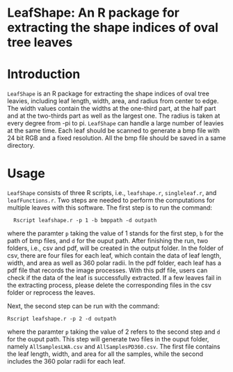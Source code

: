 # LeafShape: An R package for extracting the shape indices of oval tree leaves

# Introduction
`LeafShape` is an R package for extracting the shape indices of oval tree leavies, including leaf length, width, area, and radius from center to edge. The width values contain the widths at the one-third part, at the half part and at the two-thirds part as well as the largest one. The radius is taken at every degree from -pi to pi. `LeafShape` can handle a large number of leavies at the same time. Each leaf should be scanned to generate a bmp file with 24 bit RGB and a fixed resolution. All the bmp file should be saved in a same directory.
# Usage
`LeafShape` consists of three R scripts, i.e., `leafshape.r`, `singleleaf.r`, and `leafFunctions.r`. Two steps are needed to perform the computations for multiple leaves with this software. The first step is to run the command:
```
  Rscript leafshape.r -p 1 -b bmppath -d outpath
```
where the paramter `p` taking the value of 1 stands for the first step,  `b` for the path of bmp files, and `d` for the ouput path. After finishing the run, two folders, i.e., csv and pdf, will be created in the output folder. In the folder of csv, there are four files for each leaf, which contain the data of leaf length, width, and area as well as 360 polar radii. In the pdf folder, each leaf has a pdf file that records the image processes. With this pdf file, users can check if the data of the leaf is successfully extracted. If a few leaves fail in the extracting process, please delete the corresponding files in the csv folder or reprocess the leaves.  
  
  Next, the second step can be run with the command:
  ```
  Rscript leafshape.r -p 2 -d outpath
  ```
  where the paramter `p` taking the value of 2 refers to the second step and `d` for the ouput path. This step will generate two files in the ouput folder, namely `AllSamplesLWA.csv` and `AllSamplesPD360.csv`. The first file contains the leaf length, width, and area for all the samples, while the second includes the 360 polar radii for each leaf.
